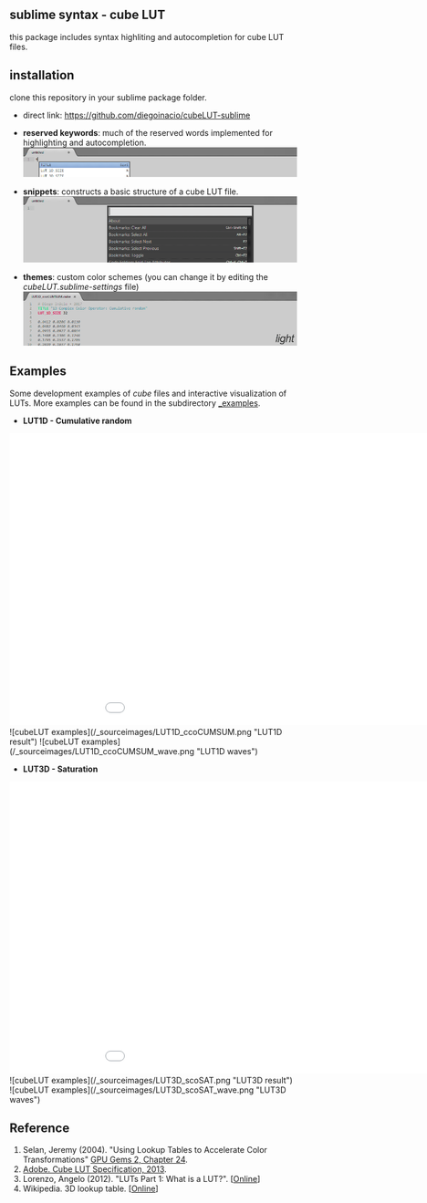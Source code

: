 ## sublime syntax - cube LUT
this package includes syntax highliting and autocompletion for cube LUT files.

## installation
clone this repository in your sublime package folder.
- direct link: https://github.com/diegoinacio/cubeLUT-sublime

- **reserved keywords**: much of the reserved words implemented for highlighting and autocompletion.
![cubeLUT syntax](/_sourceimages/gif01.gif "reserved words")

- **snippets**: constructs a basic structure of a cube LUT file.
![cubeLUT syntax](/_sourceimages/gif02.gif "snippets")

- **themes**: custom color schemes (you can change it by editing the *cubeLUT.sublime-settings* file)
![cubeLUT syntax](/_sourceimages/gif03.gif "themes")

## Examples
Some development examples of *cube* files and interactive visualization of LUTs. More examples can be found in the subdirectory [_examples](/_examples_).

- **LUT1D - Cumulative random**
<iframe width="1024" height="512" frameborder="0" scrolling="no" src="//plot.ly/~diegodci/45.embed"></iframe>
![cubeLUT examples](/_sourceimages/LUT1D_ccoCUMSUM.png "LUT1D result")
![cubeLUT examples](/_sourceimages/LUT1D_ccoCUMSUM_wave.png "LUT1D waves")

- **LUT3D - Saturation**
<iframe width="1024" height="512" frameborder="0" scrolling="no" src="//plot.ly/~diegodci/47.embed"></iframe>
![cubeLUT examples](/_sourceimages/LUT3D_scoSAT.png "LUT3D result")
![cubeLUT examples](/_sourceimages/LUT3D_scoSAT_wave.png "LUT3D waves")

## Reference
1. Selan, Jeremy (2004). "Using Lookup Tables to Accelerate Color Transformations" [GPU Gems 2, Chapter 24](https://developer.nvidia.com/gpugems/GPUGems2/gpugems2_chapter24.html).
2. [Adobe. Cube LUT Specification, 2013](http://wwwimages.adobe.com/content/dam/Adobe/en/products/speedgrade/cc/pdfs/cube-lut-specification-1.0.pdf).
3. Lorenzo, Angelo (2012). "LUTs Part 1: What is a LUT?". [[Online](http://www.fallenempiredigital.com/blog/2012/12/04/luts-part-1-what-is-a-lut/)]
4. Wikipedia. 3D lookup table. [[Online](https://en.wikipedia.org/wiki/3D_lookup_table)]